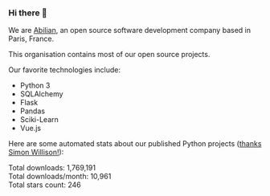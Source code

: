 ### Hi there 👋

We are [Abilian](https://abilian.com/), an open source software development company based in Paris, France.

This organisation contains most of our open source projects.

Our favorite technologies include:

- Python 3
- SQLAlchemy
- Flask
- Pandas
- Sciki-Learn
- Vue.js

Here are some automated stats about our published Python projects
([thanks Simon Willison!][sw-post]):

<!--marker-->
Total downloads: 1,769,191<br>
Total downloads/month: 10,961<br>
Total stars count: 246
<!--end-->

[sw-post]: https://simonwillison.net/2020/Jul/10/self-updating-profile-readme/